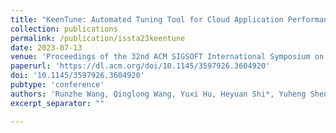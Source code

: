 ```yaml
---
title: "KeenTune: Automated Tuning Tool for Cloud Application Performance Testing and Optimization"
collection: publications
permalink: /publication/issta23keentune
date: 2023-07-13
venue: 'Proceedings of the 32nd ACM SIGSOFT International Symposium on Software Testing and Analysis'
paperurl: 'https://dl.acm.org/doi/10.1145/3597926.3604920'
doi: '10.1145/3597926.3604920'
pubtype: 'conference'
authors: 'Runzhe Wang, Qinglong Wang, Yuxi Hu, Heyuan Shi*, Yuheng Shen, Yu Zhan, Ying Fu, Zheng Liu, Xiaohai Shi, Yu Jiang'
excerpt_separator: ""

---
```


